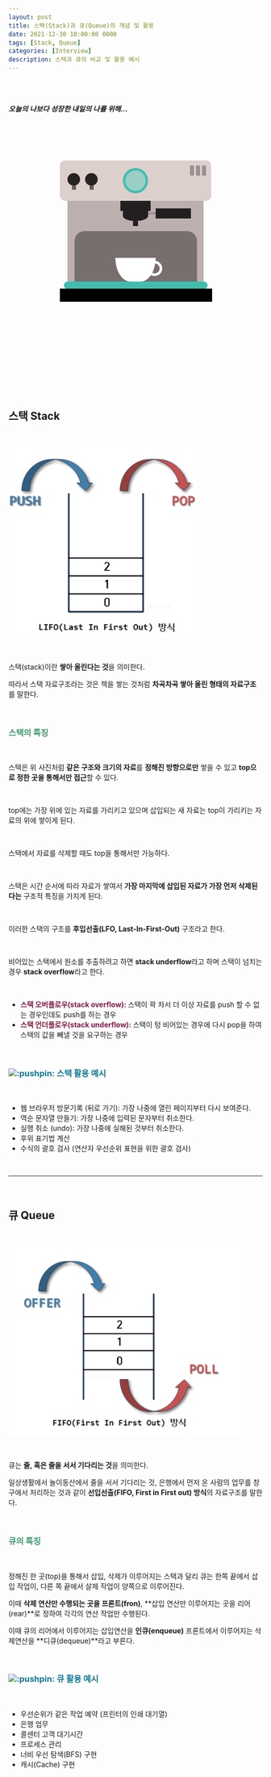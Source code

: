```yaml
---
layout: post
title: 스택(Stack)과 큐(Queue)의 개념 및 활용
date: 2021-12-30 10:00:00 0000
tags: [Stack, Queue]
categories: [Interview]
description: 스택과 큐의 비교 및 활용 예시
---
```


<br><br>

_**오늘의 나보다 성장한 내일의 나를 위해...**_

<br>

<br><br>

<style>
.containercoffee {
  width: 300px;
  height: 280px;
  position: relative;
  top: calc(50% - 140px);
  left: calc(50% - 150px);
}
.coffee-header {
  width: 100%;
  height: 80px;
  position: absolute;
  top: 0;
  left: 0;
  background-color: #ddcfcc;
  border-radius: 10px;
}
.coffee-header__buttons {
  width: 25px;
  height: 25px;
  position: absolute;
  top: 25px;
  background-color: #282323;
  border-radius: 50%;
}
.coffee-header__buttons::after {
  content: "";
  width: 8px;
  height: 8px;
  position: absolute;
  bottom: -8px;
  left: calc(50% - 4px);
  background-color: #615e5e;
}
.coffee-header__button-one {
  left: 15px;
}
.coffee-header__button-two {
  left: 50px;
}
.coffee-header__display {
  width: 50px;
  height: 50px;
  position: absolute;
  top: calc(50% - 25px);
  left: calc(50% - 25px);
  border-radius: 50%;
  background-color: #9acfc5;
  border: 5px solid #43beae;
  box-sizing: border-box;
}
.coffee-header__details {
  width: 8px;
  height: 20px;
  position: absolute;
  top: 10px;
  right: 10px;
  background-color: #9b9091;
  box-shadow: -12px 0 0 #9b9091, -24px 0 0 #9b9091;
}
.coffee-medium {
  width: 90%;
  height: 160px;
  position: absolute;
  top: 80px;
  left: calc(50% - 45%);
  background-color: #bcb0af;
}
.coffee-medium:before {
  content: "";
  width: 90%;
  height: 100px;
  background-color: #776f6e;
  position: absolute;
  bottom: 0;
  left: calc(50% - 45%);
  border-radius: 20px 20px 0 0;
}
.coffe-medium__exit {
  width: 60px;
  height: 20px;
  position: absolute;
  top: 0;
  left: calc(50% - 30px);
  background-color: #231f20;
}
.coffe-medium__exit::before {
  content: "";
  width: 50px;
  height: 20px;
  border-radius: 0 0 50% 50%;
  position: absolute;
  bottom: -20px;
  left: calc(50% - 25px);
  background-color: #231f20;
}
.coffe-medium__exit::after {
  content: "";
  width: 10px;
  height: 10px;
  position: absolute;
  bottom: -30px;
  left: calc(50% - 5px);
  background-color: #231f20;
}
.coffee-medium__arm {
  width: 70px;
  height: 20px;
  position: absolute;
  top: 15px;
  right: 25px;
  background-color: #231f20;
}
.coffee-medium__arm::before {
  content: "";
  width: 15px;
  height: 5px;
  position: absolute;
  top: 7px;
  left: -15px;
  background-color: #9e9495;
}
.coffee-medium__cup {
  width: 80px;
  height: 47px;
  position: absolute;
  bottom: 0;
  left: calc(50% - 40px);
  background-color: #FFF;
  border-radius: 0 0 70px 70px / 0 0 110px 110px;
}
.coffee-medium__cup::after {
  content: "";
  width: 20px;
  height: 20px;
  position: absolute;
  top: 6px;
  right: -13px;
  border: 5px solid #FFF;
  border-radius: 50%;
}
@keyframes liquid {
  0% {
    height: 0px;  
    opacity: 1;
  }
  5% {
    height: 0px;  
    opacity: 1;
  }
  20% {
    height: 62px;  
    opacity: 1;
  }
  95% {
    height: 62px;
    opacity: 1;
  }
  100% {
    height: 62px;
    opacity: 0;
  }
}
.coffee-medium__liquid {
  width: 6px;
  height: 63px;
  opacity: 0;
  position: absolute;
  top: 50px;
  left: calc(50% - 3px);
  background-color: #74372b;
  animation: liquid 4s 4s linear infinite;
}
.coffee-medium__smoke {
  width: 8px;
  height: 20px;
  position: absolute;  
  border-radius: 5px;
  background-color: #b3aeae;
}
@keyframes smokeOne {
  0% {
    bottom: 20px;
    opacity: 0;
  }
  40% {
    bottom: 50px;
    opacity: .5;
  }
  80% {
    bottom: 80px;
    opacity: .3;
  }
  100% {
    bottom: 80px;
    opacity: 0;
  }
}
@keyframes smokeTwo {
  0% {
    bottom: 40px;
    opacity: 0;
  }
  40% {
    bottom: 70px;
    opacity: .5;
  }
  80% {
    bottom: 80px;
    opacity: .3;
  }
  100% {
    bottom: 80px;
    opacity: 0;
  }
}
.coffee-medium__smoke-one {
  opacity: 0;
  bottom: 50px;
  left: 102px;
  animation: smokeOne 3s 4s linear infinite;
}
.coffee-medium__smoke-two {
  opacity: 0;
  bottom: 70px;
  left: 118px;
  animation: smokeTwo 3s 5s linear infinite;
}
.coffee-medium__smoke-three {
  opacity: 0;
  bottom: 65px;
  right: 118px;
  animation: smokeTwo 3s 6s linear infinite;
}
.coffee-medium__smoke-for {
  opacity: 0;
  bottom: 50px;
  right: 102px;
  animation: smokeOne 3s 5s linear infinite;
}
.coffee-footer {
  width: 95%;
  height: 15px;
  position: absolute;
  bottom: 25px;
  left: calc(50% - 47.5%);
  background-color: #41bdad;
  border-radius: 10px;
}
.coffee-footer::after {
  content: "";
  width: 106%;
  height: 26px;
  position: absolute;
  bottom: -25px;
  left: -8px;
  background-color: #000;
}
</style>

<div class="containercoffee">
    <div class="coffee-header">
      <div class="coffee-header__buttons coffee-header__button-one"></div>
      <div class="coffee-header__buttons coffee-header__button-two"></div>
      <div class="coffee-header__display"></div>
      <div class="coffee-header__details"></div>
    </div>
    <div class="coffee-medium">
      <div class="coffe-medium__exit"></div>
      <div class="coffee-medium__arm"></div>
      <div class="coffee-medium__liquid"></div>
      <div class="coffee-medium__smoke coffee-medium__smoke-one"></div>
      <div class="coffee-medium__smoke coffee-medium__smoke-two"></div>
      <div class="coffee-medium__smoke coffee-medium__smoke-three"></div>
      <div class="coffee-medium__smoke coffee-medium__smoke-for"></div>
      <div class="coffee-medium__cup"></div>
    </div>
    <div class="coffee-footer"></div>
</div>

<br><br><br><br><br><br><br><br>

<br>

## **스택 Stack**

<br>

![](/images/Interview/post16/2021-12-30-10-29-20.png?style=centerme)

<br>

스택(stack)이란 **쌓아 올린다는 것**을 의미한다.

따라서 스택 자료구조라는 것은 책을 쌓는 것처럼 **차곡차곡 쌓아 올린 형태의 자료구조**를 말한다.

<br>

### <span style="color:#3D9970; font-weight:bold">스택의 특징</span>

<br>

스택은 위 사진처럼 **같은 구조와 크기의 자료**를 **정해진 방향으로만** 쌓을 수 있고 **top으로 정한 곳을 통해서만 접근**할 수 있다.

<br>

top에는 가장 위에 있는 자료를 가리키고 있으며 삽입되는 새 자료는 top이 가리키는 자료의 위에 쌓이게 된다.

<br>

스택에서 자료를 삭제할 때도 top을 통해서만 가능하다.

<br>

스택은 시간 순서에 따라 자료가 쌓여서 **가장 마지막에 삽입된 자료가 가장 먼저 삭제된다는** 구조적 특징을 가지게 된다.

<br>

이러한 스택의 구조를 **후입선출(LFO, Last-In-First-Out)** 구조라고 한다.

<br>

비어있는 스택에서 원소를 추출하려고 하면 **stack underflow**라고 하며 스택이 넘치는 경우 **stack overflow**라고 한다.

<br>

- <span style="color: rgba(131, 24, 67); font-weight:bold">스택 오버플로우(stack overflow): </span> 스택이 꽉 차서 더 이상 자료를 push 할 수 없는 경우인데도 push를 하는 경우
- <span style="color: rgba(131, 24, 67); font-weight:bold">스택 언더플로우(stack underflow): </span>스택이 텅 비어있는 경우에 다시 pop을 하여 스택의 값을 빼낼 것을 요구하는 경우

<br>

<h3 style="color:#107896;  font-weight:bold">
<img class="emoji" title=":pushpin:" alt=":pushpin:" src="https://github.githubassets.com/images/icons/emoji/unicode/1f4cc.png" height="30" width="30"> 스택 활용 예시
</h3>

<br>

- 웹 브라우저 방문기록 (뒤로 가기): 가장 나중에 열린 페이지부터 다시 보여준다.
- 역순 문자열 만들기: 가장 나중에 입력된 문자부터 취소한다.
- 실행 취소 (undo): 가장 나중에 실해된 것부터 취소한다.
- 후위 표기법 계산
- 수식의 괄호 검사 (연산자 우선순위 표현을 위한 괄호 검사)

<br>

---

<br>

## 큐 Queue

<br>

![](/images/Interview/post16/2021-12-30-11-03-44.png?style=centerme)

<br>

큐는 **줄, 혹은 줄을 서서 기다리는 것**을 의미한다.

일상생활에서 놀이동산에서 줄을 서서 기다리는 것, 은행에서 먼저 온 사람의 업무를 창구에서 처리하는 것과 같이 **선입선출(FIFO, First in First out) 방식**의 자료구조를 말한다.

<br>

### <span style="color:#3D9970; font-weight:bold">큐의 특징</span>

<br>

정해진 한 곳(top)을 통해서 삽입, 삭제가 이루어지는 스택과 달리 큐는 한쪽 끝에서 삽입 작업이, 다른 쪽 끝에서 살제 작업이 양쪽으로 이루어진다.

이때 **삭제 연산만 수행되는 곳을 프론트(fron)**, **삽입 연산만 이루어지는 곳을 리어(rear)**로 정하여 각각의 연산 작업만 수행된다.

이때 큐의 리어에서 이루어지는 삽입연산을 **인큐(enqueue)** 프론트에서 이루어지는 삭제연산을 **디큐(dequeue)**라고 부른다.

<br>

<h3 style="color:#107896;  font-weight:bold">
<img class="emoji" title=":pushpin:" alt=":pushpin:" src="https://github.githubassets.com/images/icons/emoji/unicode/1f4cc.png" height="30" width="30"> 큐 활용 예시
</h3>

<br>

- 우선순위가 같은 작업 예약 (프린터의 인쇄 대기열)
- 은행 업무
- 콜센터 고객 대기시간
- 프로세스 관리
- 너비 우선 탐색(BFS) 구현
- 캐시(Cache) 구현
